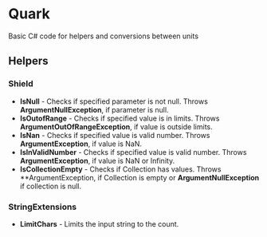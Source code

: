 # Quark
Basic C# code for helpers and conversions between units

## Helpers

### Shield
- **IsNull** - Checks if specified parameter is not null. Throws **ArgumentNullException**, if parameter is null.
- **IsOutofRange** - Checks if specified value is in limits. Throws **ArgumentOutOfRangeException**, if value is outside limits.
- **IsNan** - Checks if specified value is valid number. Throws **ArgumentException**, if value is NaN.
- **IsInValidNumber** - Checks if specified value is valid number. Throws **ArgumentException**, if value is NaN or Infinity.
- **IsCollectionEmpty** - Checks if Collection has values. Throws **ArgumentException, if Collection is empty or  **ArgumentNullException** if collection is null.

### StringExtensions

- **LimitChars** - Limits the input string to the count.